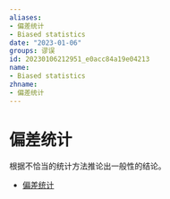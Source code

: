 ```yaml
---
aliases:
- 偏差统计
- Biased statistics
date: "2023-01-06"
groups: 谬误
id: 20230106212951_e0acc84a19e04213
name:
- Biased statistics
zhname:
- 偏差统计
---
```


# 偏差统计

根据不恰当的统计方法推论出一般性的结论。

* [偏差统计](https://zh.wikipedia.org/wiki/%E5%81%8F%E5%B7%AE%E7%B5%B1%E8%A8%88)
